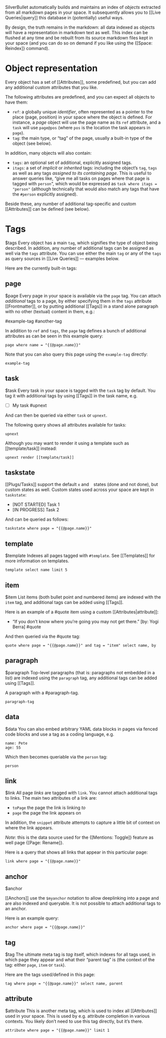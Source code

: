 SilverBullet automatically builds and maintains an index of _objects_ extracted from all markdown pages in your space. It subsequently allows you to [[Live Queries|query]] this database in (potentially) useful ways.

By design, the truth remains in the markdown: all data indexed as objects will have a representation in markdown text as well. This index can be flushed at any time and be rebuilt from its source markdown files kept in your space (and you can do so on demand if you like using the {[Space: Reindex]} command).

# Object representation
Every object has a set of [[Attributes]], some predefined, but you can add any additional custom attributes that you like.

The following attributes are predefined, and you can expect all objects to have them:
* `ref`: a globally unique _identifier_, often represented as a pointer to the place (page, position) in your space where the object is defined. For instance, a _page_ object will use the page name as its `ref` attribute, and a `task` will use `page@pos` (where `pos` is the location the task appears in `page`).
* `tag`: the main type, or “tag” of the page, usually a built-in type of the object (see below).

In addition, many objects will also contain:
* `tags`: an optional set of additional, explicitly assigned tags.
* `itags`: a set of _implicit_ or _inherited_ tags: including the object’s `tag`, `tags` as well as any tags _assigned to its containing page_. This is useful to answer queries like, “give me all tasks on pages where that page is tagged with `person`“, which would be expressed as `task where itags = "person"` (although technically that would also match any tags that have the `#person` explicitly assigned).

Beside these, any number of additional tag-specific and custom [[Attributes]] can be defined (see below).

# Tags
$tags
Every object has a main `tag`, which signifies the type of object being described. In addition, any number of additional tags can be assigned as well via the `tags` attribute. You can use either the main `tag` or any of the `tags` as query sources in [[Live Queries]] — examples below.

Here are the currently built-in tags:

## page
$page
Every page in your space is available via the `page` tag. You can attach _additional_ tags to a page, by either specifying them in the `tags` attribute [[Frontmatter]], or by putting additional [[Tags]] in a stand alone paragraph with no other (textual) content in them, e.g.:

#example-tag #another-tag

In addition to `ref` and `tags`, the `page` tag defines a bunch of additional attributes as can be seen in this example query:

```query
page where name = "{{@page.name}}"
```

Note that you can also query this page using the `example-tag` directly:

```query
example-tag
```

## task
$task
Every task in your space is tagged with the `task` tag by default. You tag it with additional tags by using [[Tags]] in the task name, e.g.

* [ ] My task #upnext 

And can then be queried via either `task` or `upnext`. 

The following query shows all attributes available for tasks:

```query
upnext
```

Although you may want to render it using a template such as [[template/task]] instead:

```query
upnext render [[template/task]]
```

## taskstate
[[Plugs/Tasks]] support the default `x` and ` ` states (done and not done), but custom states as well. Custom states used across your space are kept in `taskstate`:

* [NOT STARTED] Task 1
* [IN PROGRESS] Task 2

And can be queried as follows:

```query
taskstate where page = "{{@page.name}}"
```

## template
$template
Indexes all pages tagged with `#template`. See [[Templates]] for more information on templates.

```query
template select name limit 5
```


## item
$item
List items (both bullet point and numbered items) are indexed with the `item` tag, and additional tags can be added using [[Tags]].

Here is an example of a #quote item using a custom [[Attributes|attribute]]:

* “If you don’t know where you’re going you may not get there.” [by: Yogi Berra] #quote

And then queried via the #quote tag:

```query 
quote where page = "{{@page.name}}" and tag = "item" select name, by
```

## paragraph
$paragraph
Top-level paragraphs (that is: paragraphs not embedded in a list) are indexed using the `paragraph` tag, any additional tags can be added using [[Tags]].

A paragraph with a #paragraph-tag.

```query
paragraph-tag
```

## data
$data
You can also embed arbitrary YAML data blocks in pages via fenced code blocks and use a tag as a coding language, e.g.

```#person
name: Pete
age: 55
```

Which then becomes queriable via the `person` tag:

```query
person 
```

## link
$link
All page _links_ are tagged with `link`. You cannot attach additional tags to links. The main two attributes of a link are:

* `toPage` the page the link is linking _to_
* `page` the page the link appears on

In addition, the `snippet` attribute attempts to capture a little bit of context on where the link appears.

_Note_: this is the data source used for the {[Mentions: Toggle]} feature as well page {[Page: Rename]}.

Here is a query that shows all links that appear in this particular page:

```query
link where page = "{{@page.name}}"
```

## anchor
$anchor

[[Anchors]] use the `$myanchor` notation to allow deeplinking into a page and are also indexed and queryable. It is not possible to attach additional tags to an anchor.

Here is an example query:

```query
anchor where page = "{{@page.name}}"
```

## tag
$tag
The ultimate meta tag is _tag_ itself, which indexes for all tags used, in which page they appear and what their “parent tag” is (the context of the tag: either `page`, `item` or `task`).

Here are the tags used/defined in this page:

```query
tag where page = "{{@page.name}}" select name, parent
```

## attribute
$attribute
This is another meta tag, which is used to index all [[Attributes]] used in your space. This is used by e.g. attribute completion in various contexts. You likely don’t need to use this tag directly, but it’s there.

```query
attribute where page = "{{@page.name}}" limit 1 
```
